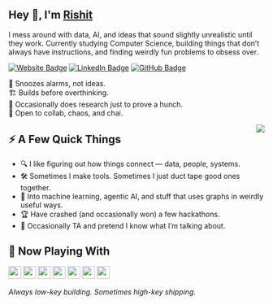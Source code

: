 <h2>Hey 👋, I'm <a href="https://rishit-knowhow.netlify.app/">Rishit</a></h2>

<p>I mess around with data, AI, and ideas that sound slightly unrealistic until they work. Currently studying Computer Science, building things that don’t always have instructions, and finding weirdly fun problems to obsess over.</p>

<p><a href="https://rishit-knowhow.netlify.app/"><img src="https://img.shields.io/badge/-rishit-knowhow.netlify.app-black?style=flat-square&amp;logo=firefox" alt="Website Badge"></a> 
<a href="https://linkedin.com/in/rishit-rastogi-877472245"><img src="https://img.shields.io/badge/-LinkedIn-0077B5?style=flat-square&amp;logo=Linkedin&amp;logoColor=white" alt="LinkedIn Badge"></a> 
<a href="https://github.com/Xhades14"><img src="https://img.shields.io/badge/-@Xhades14-333?style=flat-square&amp;logo=GitHub&amp;logoColor=white" alt="GitHub Badge"></a>
</p>

<p>🥱 Snoozes alarms, not ideas.<br>
🏗️ Builds before overthinking.<br>
🧠 Occasionally does research just to prove a hunch.<br>
💬 Open to collab, chaos, and chai.</p>

<img align="right" src="https://media1.giphy.com/media/3o6ZtaO9BZHcOjmErm/giphy.gif" />

<h2>⚡️ A Few Quick Things</h2>

<ul>
  <li>🔍 I like figuring out how things connect — data, people, systems.</li>
  <li>🛠️ Sometimes I make tools. Sometimes I just duct tape good ones together.</li>
  <li>🎯 Into machine learning, agentic AI, and stuff that uses graphs in weirdly useful ways.</li>
  <li>🏆 Have crashed (and occasionally won) a few hackathons.</li>
  <li>🎤 Occasionally TA and pretend I know what I’m talking about.</li>
</ul>

<h2>🧪 Now Playing With</h2>

<p align="left">
<img src="https://cdn.jsdelivr.net/gh/devicons/devicon/icons/python/python-original.svg" width="25" height="25"/>
<img src="https://cdn.jsdelivr.net/gh/devicons/devicon/icons/javascript/javascript-original.svg" width="25" height="25"/>
<img src="https://cdn.jsdelivr.net/gh/devicons/devicon/icons/go/go-original.svg" width="25" height="25"/>
<img src="https://cdn.jsdelivr.net/gh/devicons/devicon/icons/docker/docker-original.svg" width="25" height="25"/>
<img src="https://cdn.jsdelivr.net/gh/devicons/devicon/icons/postgresql/postgresql-original.svg" width="25" height="25"/>
<img src="https://cdn.jsdelivr.net/gh/devicons/devicon/icons/neo4j/neo4j-original.svg" width="25" height="25"/>
<img src="https://cdn.jsdelivr.net/gh/devicons/devicon/icons/aws/aws-original.svg" width="25" height="25"/>
</p>

<p><em>Always low-key building. Sometimes high-key shipping.</em></p>
